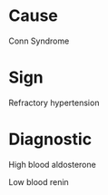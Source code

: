 # Cause

Conn Syndrome

# Sign

Refractory hypertension

# Diagnostic

High blood aldosterone

Low blood renin
